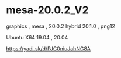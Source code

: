 # mesa-20.0.2_V2
graphics , mesa , 20.0.2 hybrid 20.1.0 , png12

Ubuntu X64 19.04 , 20.04

https://yadi.sk/d/PJC0niuJahNG8A
